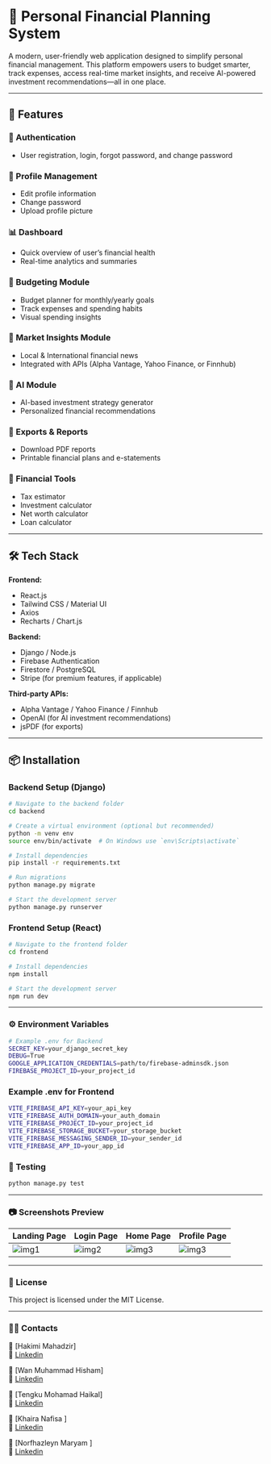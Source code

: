 # 💼 Personal Financial Planning System

A modern, user-friendly web application designed to simplify personal financial management. This platform empowers users to budget smarter, track expenses, access real-time market insights, and receive AI-powered investment recommendations—all in one place.

---

## 🚀 Features

### 🔐 Authentication
- User registration, login, forgot password, and change password

### 👤 Profile Management
- Edit profile information
- Change password
- Upload profile picture

### 📊 Dashboard
- Quick overview of user’s financial health
- Real-time analytics and summaries

### 💸 Budgeting Module
- Budget planner for monthly/yearly goals
- Track expenses and spending habits
- Visual spending insights

### 📰 Market Insights Module
- Local & International financial news
- Integrated with APIs (Alpha Vantage, Yahoo Finance, or Finnhub)

### 🤖 AI Module
- AI-based investment strategy generator
- Personalized financial recommendations

### 📁 Exports & Reports
- Download PDF reports
- Printable financial plans and e-statements

### 🧮 Financial Tools
- Tax estimator  
- Investment calculator  
- Net worth calculator  
- Loan calculator  

---

## 🛠️ Tech Stack

**Frontend:**
- React.js  
- Tailwind CSS / Material UI  
- Axios  
- Recharts / Chart.js

**Backend:**
- Django / Node.js  
- Firebase Authentication  
- Firestore / PostgreSQL  
- Stripe (for premium features, if applicable)

**Third-party APIs:**
- Alpha Vantage / Yahoo Finance / Finnhub  
- OpenAI (for AI investment recommendations)  
- jsPDF (for exports)

---

## 📦 Installation

### Backend Setup (Django)
```bash
# Navigate to the backend folder
cd backend

# Create a virtual environment (optional but recommended)
python -m venv env
source env/bin/activate  # On Windows use `env\Scripts\activate`

# Install dependencies
pip install -r requirements.txt

# Run migrations
python manage.py migrate

# Start the development server
python manage.py runserver
```

### Frontend Setup (React)
```bash
# Navigate to the frontend folder
cd frontend

# Install dependencies
npm install

# Start the development server
npm run dev
```

---

### ⚙️ Environment Variables
```bash
# Example .env for Backend
SECRET_KEY=your_django_secret_key
DEBUG=True
GOOGLE_APPLICATION_CREDENTIALS=path/to/firebase-adminsdk.json
FIREBASE_PROJECT_ID=your_project_id
```
### Example .env for Frontend
```bash
VITE_FIREBASE_API_KEY=your_api_key
VITE_FIREBASE_AUTH_DOMAIN=your_auth_domain
VITE_FIREBASE_PROJECT_ID=your_project_id
VITE_FIREBASE_STORAGE_BUCKET=your_storage_bucket
VITE_FIREBASE_MESSAGING_SENDER_ID=your_sender_id
VITE_FIREBASE_APP_ID=your_app_id
```
### 🧪 Testing
```bash
python manage.py test
```

---


### 📷 Screenshots Preview

| Landing Page | Login Page | Home Page | Profile Page |
|-----------------|-------------------|-------------|-------------|
| ![img1](./ss1.png) | ![img2](./ss2.png) | ![img3](./ss3.png) | ![img3](./ss3.png) |
---


### 📄 License

This project is licensed under the MIT License.

---

### 👨‍💻 Contacts

📧 [Hakimi Mahadzir]  
🔗 [Linkedin](https://www.linkedin.com/in/hakimi-mahadzir-a16039295/)

📧 [Wan Muhammad Hisham]  
🔗 [Linkedin](https://www.linkedin.com/in/wmhisham/?originalSubdomain=my)

📧 [Tengku Mohamad Haikal]  
🔗 [Linkedin](https://www.linkedin.com/in/tengku-haikal-tengku-abdullah-651769291/)

📧 [Khaira Nafisa ]  
🔗 [Linkedin](https://www.linkedin.com/in/khaira-nafisa-7391aa228/?originalSubdomain=my)

📧 [Norfhazleyn Maryam ]  
🔗 [Linkedin]()


